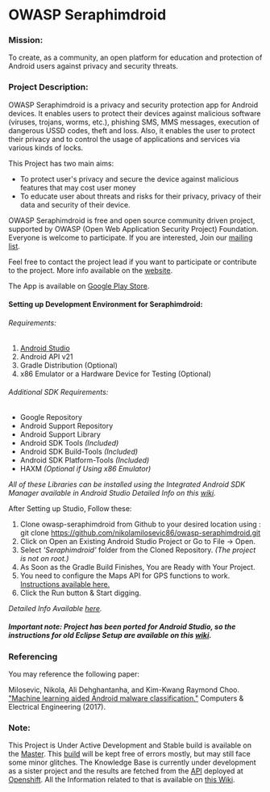 OWASP Seraphimdroid
===================

### Mission:

To create, as a community, an open platform for education and protection of Android users against privacy and security threats.

### Project Description:

OWASP Seraphimdroid is a privacy and security protection app for Android devices. It enables users to protect their devices against malicious software (viruses, trojans, worms, etc.), phishing SMS, MMS messages, execution of dangerous USSD codes, theft and loss. Also, it enables the user to protect their privacy and to control the usage of applications and services via various kinds of locks.

This Project has two main aims:
* To protect user's privacy and secure the device against malicious features that may cost user money
* To educate user about threats and risks for their privacy, privacy of their data and security of their device.

OWASP Seraphimdroid is free and open source community driven project, supported by OWASP (Open Web Application Security Project) Foundation. Everyone is welcome to participate. If you are interested, Join our [mailing list](https://lists.owasp.org/mailman/listinfo/owasp_seraphimdroid_project).

Feel free to contact the project lead if you want to participate or contribute to the project.
More info available on the [website](https://www.owasp.org/index.php/OWASP_SeraphimDroid_Project).

The App is available on
[Google Play Store](https://play.google.com/store/apps/details?id=org.owasp.seraphimdroid).

#### Setting up Development Environment for Seraphimdroid:

###### Requirements:
  1. [Android Studio](https://developer.android.com/studio/intro/index.html)
  2. Android API v21
  3. Gradle Distribution (Optional)
  4. x86 Emulator or a Hardware Device for Testing (Optional)

###### Additional SDK Requirements:
* Google Repository
* Android Support Repository
* Android Support Library
* Android SDK Tools *(Included)*
* Android SDK Build-Tools *(Included)*
* Android SDK Platform-Tools *(Included)*
* HAXM *(Optional if Using x86 Emulator)*

*All of these Libraries can be installed using the Integrated Android SDK Manager available in Android Studio Detailed Info on this [wiki]().*

After Setting up Studio, Follow these:
  1. Clone owasp-seraphimdroid from Github to your desired location using :
            git clone https://github.com/nikolamilosevic86/owasp-seraphimdroid.git
  2. Click on Open an Existing Android Studio Project or Go to File -> Open.
  3. Select *'Seraphimdroid'* folder from the Cloned Repository. *(The project is not on root.)*
  4. As Soon as the Gradle Build Finishes, You are Ready with Your Project.
  5. You need to configure the Maps API for GPS functions to work. [Instructions  available here.](https://github.com/nikolamilosevic86/owasp-seraphimdroid/wiki/Setup-Maps-API-for-Seraphimdroid)
  6. Click the Run button & Start digging.

  *Detailed Info Available [here]().*
##### Important note: Project has been ported for Android Studio, so the instructions for old Eclipse Setup are available on this [wiki](https://github.com/nikolamilosevic86/owasp-seraphimdroid/wiki/How-to-set-up-Eclipse-for-project).

### Referencing
You may reference the following paper:

Milosevic, Nikola, Ali Dehghantanha, and Kim-Kwang Raymond Choo. ["Machine learning aided Android malware classification."](http://www.sciencedirect.com/science/article/pii/S0045790617303087) Computers & Electrical Engineering (2017).




### Note:
This Project is Under Active Development and Stable build is available on the [Master](https://github.com/nikolamilosevic86/owasp-seraphimdroid/tree/master).
This [build](https://github.com/nikolamilosevic86/owasp-seraphimdroid/tree/gsoc) will be kept free of errors mostly, but may still face some minor glitches.
The Knowledge Base is currently under development as a sister project and the results are fetched from the [API](https://github.com/addiittya2006/owasp-educate) deployed at [Openshift](http://educate-seraphimdroid.rhcloud.com).
All the Information related to that is available on [this Wiki](https://github.com/addiittya2006/owasp-educate/wiki).
